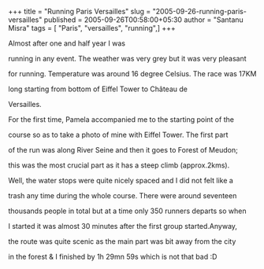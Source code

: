+++
title = "Running Paris Versailles"
slug = "2005-09-26-running-paris-versailles"
published = 2005-09-26T00:58:00+05:30
author = "Santanu Misra"
tags = [ "Paris", "versailles", "running",]
+++




<span style="text-align: justify;">Almost after one and half year I was

running in any event. The weather was very grey but it was very pleasant

for running. Temperature was around 16 degree Celsius. The race was 17KM

long starting from bottom of Eiffel Tower to Château de

Versailles.</span>  



  

For the first time, Pamela accompanied me to the starting point of the

course so as to take a photo of mine with Eiffel Tower. The first part

of the run was along River Seine and then it goes to Forest of Meudon;

this was the most crucial part as it has a steep climb (approx.2kms).



  

Well, the water stops were quite nicely spaced and I did not felt like a

trash any time during the whole course. There were around seventeen

thousands people in total but at a time only 350 runners departs so when

I started it was almost 30 minutes after the first group started.Anyway,

the route was quite scenic as the main part was bit away from the city

in the forest & I finished by 1h 29mn 59s which is not that bad :D
